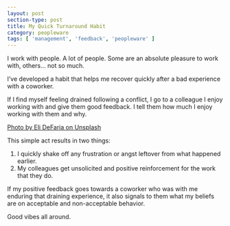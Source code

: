 ```yaml
---
layout: post
section-type: post
title: My Quick Turnaround Habit
category: peopleware
tags: [ 'management', 'feedback', 'peopleware' ]
---
```


I work with people. A lot of people. Some are an absolute pleasure to work with, others... not so much. 

I’ve developed a habit that helps me recover quickly after a bad experience with a coworker. 

If I find myself feeling drained following a conflict, I go to a colleague I enjoy working with and give them good feedback. I tell them how much I enjoy working with them and why.

<a href="#" class="image featured"><img src="https://karenmeep.github.io/assets/images/eli-defaria-100532-unsplash.jpg" alt="" />Photo by Eli DeFaria on Unsplash</a>

This simple act results in two things:
1. I quickly shake off any frustration or angst leftover from what happened earlier. 
2. My colleagues get unsolicited and positive reinforcement for the work that they do.

If my positive feedback goes towards a coworker who was with me enduring that draining experience, it also signals to them what my beliefs are on acceptable and non-acceptable behavior.


Good vibes all around.